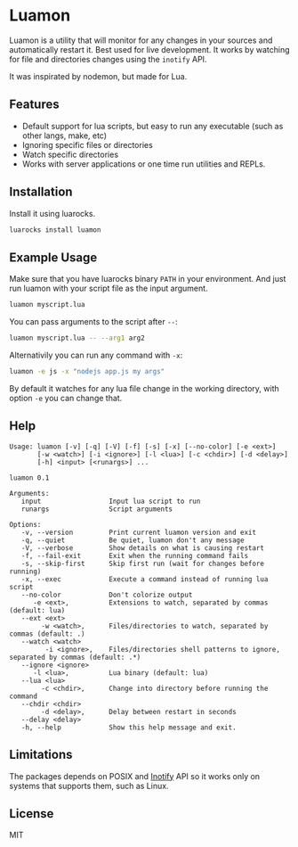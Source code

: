 # Luamon
Luamon is a utility that will monitor for any changes in your sources and automatically restart it. Best used for live development. It works by
watching for file and directories changes using the `inotify` API.

It was inspirated by nodemon, but made for Lua.

## Features

* Default support for lua scripts, but easy to run any executable (such as other langs, make, etc)
* Ignoring specific files or directories
* Watch specific directories
* Works with server applications or one time run utilities and REPLs.

## Installation

Install it using luarocks.

```bash
luarocks install luamon
```

## Example Usage

Make sure that you have luarocks binary `PATH` in your environment.
And just run luamon with your script file as the input argument.

```bash
luamon myscript.lua
```

You can pass arguments to the script after `--`:
```bash
luamon myscript.lua -- --arg1 arg2
```

Alternativily you can run any command with `-x`:
```bash
luamon -e js -x "nodejs app.js my args"
```

By default it watches for any lua file change in the working directory,
with option `-e` you can change that.

## Help
```
Usage: luamon [-v] [-q] [-V] [-f] [-s] [-x] [--no-color] [-e <ext>]
       [-w <watch>] [-i <ignore>] [-l <lua>] [-c <chdir>] [-d <delay>]
       [-h] <input> [<runargs>] ...

luamon 0.1

Arguments:
   input                 Input lua script to run
   runargs               Script arguments

Options:
   -v, --version         Print current luamon version and exit
   -q, --quiet           Be quiet, luamon don't any message
   -V, --verbose         Show details on what is causing restart
   -f, --fail-exit       Exit when the running command fails
   -s, --skip-first      Skip first run (wait for changes before running)
   -x, --exec            Execute a command instead of running lua script
   --no-color            Don't colorize output
      -e <ext>,          Extensions to watch, separated by commas (default: lua)
   --ext <ext>
        -w <watch>,      Files/directories to watch, separated by commas (default: .)
   --watch <watch>
         -i <ignore>,    Files/directories shell patterns to ignore, separated by commas (default: .*)
   --ignore <ignore>
      -l <lua>,          Lua binary (default: lua)
   --lua <lua>
        -c <chdir>,      Change into directory before running the command
   --chdir <chdir>
        -d <delay>,      Delay between restart in seconds
   --delay <delay>
   -h, --help            Show this help message and exit.
```

## Limitations

The packages depends on POSIX and [Inotify](https://en.wikipedia.org/wiki/Inotify) API so it works only on systems that supports them, such as Linux.

## License
MIT
